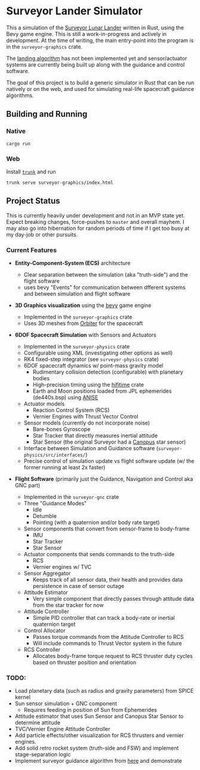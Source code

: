 # Surveyor Lander Simulator

This a simulation of the [Surveyor Lunar Lander](https://en.wikipedia.org/wiki/Surveyor_program) written in Rust, using the Bevy game engine. This is still a work-in-progress and actively in development. At the time of writing, the main entry-point into the program is in the `surveyor-graphics` crate.

The [landing algorithm](https://github.com/thomasantony/surveyor) has not been implemented yet and sensor/actuator systems are currently being built up along with the guidance and control software.

The goal of this project is to build a generic simulator in Rust that can be run natively or on the web, and used for simulating real-life spacecraft guidance algorithms.

## Building and Running

### Native
```
cargo run
```

### Web

Install [`trunk`](https://trunkrs.dev/) and run

```
trunk serve surveyor-graphics/index.html
```

## Project Status

This is currently heavily under development and not in an MVP state yet. Expect breaking changes, force-pushes to `master` and overall mayhem. I may also go into hibernation for random periods of time if I get too busy at my day-job or other pursuits.

### Current Features

- **Entity-Component-System (ECS)** architecture
    - Clear separation between the simulation (aka "truth-side") and the flight software
    - uses bevy "Events" for communication between dfferent systems and between simulation and flight software
- **3D Graphics visualization** using the [bevy](https://bevyengine.org/) game engine
    - Implemented in the `surveyor-graphics` crate
    - Uses 3D meshes from [Orbiter](http://orbit.medphys.ucl.ac.uk/index.html) for the spacecraft
- **6DOF Spacecraft Simulation** with Sensors and Actuators
    - Implemented in the `surveyor-physics` crate
    - Configurable using XML (investigating other options as well)
    - RK4 fixed-step integrator (see `surveyor-physics` crate)
    - 6DOF spacecraft dynamics w/ point-mass gravity model
        - Rudimentary collision detection (configurable) with planetary bodies
        - High-precision timing using the [hifitime](https://docs.rs/hifitime) crate
        - Earth and Moon positions loaded from JPL ephemerides (de440s.bsp) using [ANISE](https://github.com/nyx-space/anise)
    - Actuator models
        - Reaction Control System (RCS)
        - Vernier Engines with Thrust Vector Control
    - Sensor models (currently do not incorporate noise)
        - Bare-bones Gyroscope
        - Star Tracker that directly measures inertial attitude
        - Star Sensor (the original Surveyor had a [Canopus](https://en.wikipedia.org/wiki/Canopus) star sensor)
    - Interface between Simulation and Guidance software (`surveyor-physics/src/interfaces/`)
    - Precise control of simulation update vs flight software update (w/ the former running at least 2x faster)

- **Flight Software** (primarily just the Guidance, Navigation and Control aka GNC part)
    - Implemented in the `surveyor-gnc` crate
    - Three "Guidance Modes"
        - Idle
        - Detumble
        - Pointing (with a quaternion and/or body rate target)
    - Sensor components that convert from sensor-frame to body-frame
        - IMU
        - Star Tracker
        - Star Sensor
    - Actuator components that sends commands to the truth-side
        - RCS
        - Vernier engines w/ TVC
    - Sensor Aggregator
        - Keeps track of all sensor data, their health and provides data persistence in case of sensor outage
    - Attitude Estimator
        - Very simple component that directly passes through attitude data from the star tracker for now
    - Attitude Controller
        - Simple PID controller that can track a body-rate or inertial quaternion target
    - Control Allocator
        - Passes torque commands from the Attitude Controller to RCS
        - Will include commands to Thrust Vector system in the future
    - RCS Controller
        - Allocates body-frame torque request to RCS thruster duty cycles based on thruster position and orientation


### TODO:

- Load planetary data (such as radius and gravity parameters) from SPICE kernel
- Sun sensor simulation + GNC component
    - Requires feeding in position of Sun from Ephemerides
- Attitude estimator that uses Sun Sensor and Canopus Star Sensor to determine attitude
- TVC/Vernier Engine Attitude Controller
- Add particle effects/other visualization for RCS thrusters and vernier engines.
- Add solid retro rocket system (truth-side and FSW) and implement stage-separation logic
- Implement surveyor guidance algorithm from [here](https://github.com/thomasantony/surveyor) and demonstrate
